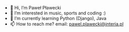 - 👋 Hi, I’m Paweł Pławecki
- 👀 I’m interested in music, sports and coding :)
- 🌱 I’m currently learning Python (Django), Java
- 📫 How to reach me?
  email: pawel.plawecki@interia.pl

<!---
pplaweck/pplaweck is a ✨ special ✨ repository because its `README.md` (this file) appears on your GitHub profile.
You can click the Preview link to take a look at your changes.
--->
